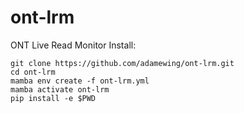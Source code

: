 # ont-lrm
ONT Live Read Monitor
Install:
```
git clone https://github.com/adamewing/ont-lrm.git
cd ont-lrm
mamba env create -f ont-lrm.yml
mamba activate ont-lrm
pip install -e $PWD
```
